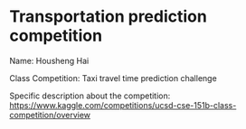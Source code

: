 # Transportation prediction competition
Name: Housheng Hai

Class Competition: Taxi travel time prediction challenge

Specific description about the competition: https://www.kaggle.com/competitions/ucsd-cse-151b-class-competition/overview
